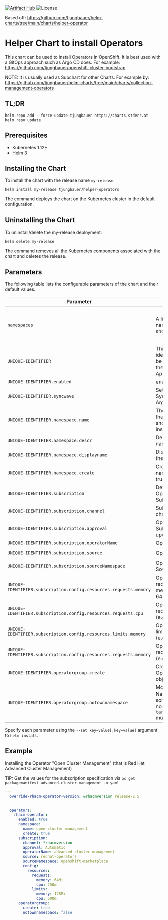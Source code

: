 [![Artifact Hub](https://img.shields.io/endpoint?url=https://artifacthub.io/badge/repository/openshift-bootstraps)](https://artifacthub.io/packages/search?repo=openshift-bootstraps)
![License](https://img.shields.io/badge/License-Apache_2.0-blue.svg)

Based off: https://github.com/tjungbauer/helm-charts/tree/main/charts/helper-operator

# Helper Chart to install Operators

This chart can be used to install Operators in OpenShift. 
It is best used with a GitOps approach such as Argo CD does. For example: https://github.com/tjungbauer/openshift-cluster-bootstrap

NOTE: It is usually used as Subchart for other Charts. For example by: https://github.com/tjungbauer/helm-charts/tree/main/charts/collection-management-operators

## TL;DR 

```console
helm repo add --force-update tjungbauer https://charts.stderr.at
helm repo update
```

## Prerequisites

* Kubernetes 1.12+
* Helm 3

## Installing the Chart

To install the chart with the release name `my-release`:

```console
helm install my-release tjungbauer/helper-operators
```

The command deploys the chart on the Kubernetes cluster in the default configuration.

## Uninstalling the Chart

To uninstall/delete the my-release deployment:

```console
helm delete my-release
```

The command removes all the Kubernetes components associated with the chart and deletes the release.

## Parameters
The following table lists the configurable parameters of the chart and their default values.

| Parameter                                 | Description                                   | Default                                                 |
|-------------------------------------------|-----------------------------------------------|---------------------------------------------------------|
| `namespaces` | A list of specific namespaces that should be created | `single-sign-on` and openshift-cert-manager-operator` |
| `UNIQUE-IDENTIFIER`| This is a unique identifier that will be used to create the Argo CD Application | `` |
| `UNIQUE-IDENTIFIER.enabled` | enabled yes/no | `false` |
| `UNIQUE-IDENTIFIER.syncwave` | Sets the Syncwave for Argo CD | 0 |
| `UNIQUE-IDENTIFIER.namespace.name` | The Namespace the Operator should be installed in | ` ` |
| `UNIQUE-IDENTIFIER.namespace.descr` | Description of the namespace | ` ` |
| `UNIQUE-IDENTIFIER.namespace.displayname` | Display name of the namespace | ` ` |
| `UNIQUE-IDENTIFIER.namespace.create` | Create the namespace true/false | `false` |
| `UNIQUE-IDENTIFIER.subscription` | Definition of the Operator Subscription | `` |
| `UNIQUE-IDENTIFIER.subscription.channel` | Subscription channel | `stable` |
| `UNIQUE-IDENTIFIER.subscription.approval` | Operator Subscription update behavior  | `Automatic` |
| `UNIQUE-IDENTIFIER.subscription.operatorName` | Operator name | `` |
| `UNIQUE-IDENTIFIER.subscription.source` | Operator source | `redhat-operators `|
| `UNIQUE-IDENTIFIER.subscription.sourceNamespace` | Operator Sourcenamespace  | `openshift-marketplace` |
| `UNIQUE-IDENTIFIER.subscription.config.resources.requests.memory` | Optional: resource requests - memory (e.g. 64Mi) |  |
| `UNIQUE-IDENTIFIER.subscription.config.resources.requests.cpu` | Optional: resource requests - cpu (e.g. 250m) |  |
| `UNIQUE-IDENTIFIER.subscription.config.resources.limits.memory` | Optional: resource limits - memory (e.g. 128Mi) |  |
| `UNIQUE-IDENTIFIER.subscription.config.resources.requests.memory` | Optional: resource requests - cpu (e.g. 500m) |  |
| `UNIQUE-IDENTIFIER.operatorgroup.create` |  Create an Operatorgroup object  | `false` |
| `UNIQUE-IDENTIFIER.operatorgroup.notownnamespace` | Monitor own Namespace. For some Operators no `targetNamespaces` must be defined | `false` |


Specify each parameter using the `--set key=value[,key=value]` argument to `helm install`.

## Example

Installing the Operator "Open Cluster Management" (that is Red Hat Advanced Cluster Management)

TIP: Get the values for the subscription specification via `oc get packagemanifest advanced-cluster-management -o yaml`

```yaml
---
  override-rhacm-operator-version: &rhacmversion release-2.5


  operators:
    rhacm-operator:
      enabled: true
      namespace:
        name: open-cluster-management
        create: true
      subscription:
        channel: *rhacmversion
        approval: Automatic
        operatorName: advanced-cluster-management
        source: redhat-operators
        sourceNamespace: openshift-marketplace
        config:
          resources:
            requests:
              memory: 64Mi
              cpu: 250m
            limits:
              memory: 128Mi
              cpu: 500m
      operatorgroup:
        create: true
        notownnamespace: false
```
